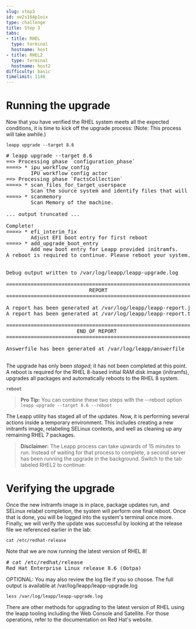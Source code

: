 ```yaml
---
slug: step3
id: xe2s164p1oix
type: challenge
title: Step 3
tabs:
- title: RHEL
  type: terminal
  hostname: host
- title: RHEL2
  type: terminal
  hostname: host2
difficulty: basic
timelimit: 1140
---
```

# Running the upgrade

Now that you have verified the RHEL system meets all the expected conditions, it is time to kick off the upgrade process: (Note: This process will take awhile.)

```
leapp upgrade --target 8.6
```

<pre class=file>
# leapp upgrade --target 8.6
==> Processing phase `configuration_phase`
====> * ipu_workflow_config
        IPU workflow config actor
==> Processing phase `FactsCollection`
====> * scan_files_for_target_userspace
        Scan the source system and identify files that will be copied into the target userspace when it is created.
====> * scanmemory
        Scan Memory of the machine.

... output truncated ...

Complete!
====> * efi_interim_fix
        Adjust EFI boot entry for first reboot
====> * add_upgrade_boot_entry
        Add new boot entry for Leapp provided initramfs.
A reboot is required to continue. Please reboot your system.


Debug output written to /var/log/leapp/leapp-upgrade.log

============================================================
                           REPORT
============================================================

A report has been generated at /var/log/leapp/leapp-report.json
A report has been generated at /var/log/leapp/leapp-report.txt

============================================================
                       END OF REPORT
============================================================

Answerfile has been generated at /var/log/leapp/answerfile

</pre>

The upgrade has only been _staged_; it has not been completed at this point. A reboot is required for the RHEL 8-based initial RAM disk image (initramfs), upgrades all packages and automatically reboots to the RHEL 8 system.

```
reboot
```

>**Pro Tip:** You can combine these two steps with the --reboot option
`leapp upgrade --target 8.6 --reboot`

The Leapp utility has staged all of the updates. Now, it is performing several actions inside a temporary environment. This includes creating a new initramfs image, relabeling SELinux contexts, and well as cleaning up any remaining RHEL 7 packages.

>**Disclaimer:**
The Leapp process can take upwards of 15 minutes to run. Instead of waiting for that process to complete, a second server has been running the upgrade in the background. Switch to the tab labeled RHEL2 to continue:

# Verifying the upgrade

Once the new initramfs image is in place, package updates run, and SELinux relabel completion, the system will perform one final reboot. Once that is done, you will be logged into the system's terminal once more. Finally, we will verify the update was successful by looking at the release file we referenced earlier in the lab:

```
cat /etc/redhat-release
```

Note that we are now running the latest version of RHEL 8!

<pre class=file>
# cat /etc/redhat/release
Red Hat Enterprise Linux release 8.6 (Ootpa)
</pre>

OPTIONAL: You may also review the log file if you so choose. The full output is available at /var/log/leapp/leapp-upgrade.log

```
less /var/log/leapp/leapp-upgrade.log
```

There are other methods for upgrading to the latest version of RHEL using the leapp tooling including the Web Console and Satellite. For those operations, refer to the documentation on Red Hat's website.